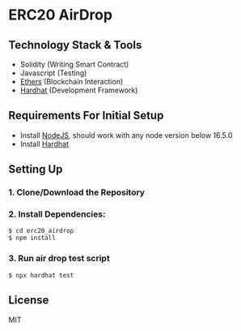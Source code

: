 # ERC20 AirDrop

## Technology Stack & Tools

- Solidity (Writing Smart Contract)
- Javascript (Testing)
- [Ethers](https://docs.ethers.io/v5/) (Blockchain Interaction)
- [Hardhat](https://hardhat.org/) (Development Framework)

## Requirements For Initial Setup
- Install [NodeJS](https://nodejs.org/en/), should work with any node version below 16.5.0
- Install [Hardhat](https://hardhat.org/)

## Setting Up

### 1. Clone/Download the Repository

### 2. Install Dependencies:
```
$ cd erc20_airdrop
$ npm install
```

### 3. Run air drop test script
`$ npx hardhat test`

License
----
MIT


